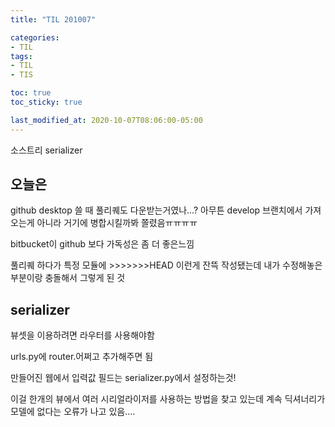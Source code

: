 ```yaml
---
title: "TIL 201007"

categories:
- TIL
tags:
- TIL
- TIS

toc: true
toc_sticky: true

last_modified_at: 2020-10-07T08:06:00-05:00
---
```

소스트리 serializer

## 오늘은

github desktop 쓸 때 풀리퀘도 다운받는거였나...? 아무튼 develop 브랜치에서 가져오는게 아니라 거기에 병합시킬까봐 쫄렸음ㅠㅠㅠㅠ

bitbucket이 github 보다 가독성은 좀 더 좋은느낌

풀리퀘 하다가 특정 모듈에 >>>>>>>HEAD 이런게 잔뜩 작성됐는데 내가 수정해놓은 부분이랑 충돌해서 그렇게 된 것

## serializer

뷰셋을 이용하려면 라우터를 사용해야함

urls.py에 router.어쩌고 추가해주면 됨

만들어진 웹에서 입력값 필드는 serializer.py에서 설정하는것!

이걸 한개의 뷰에서 여러 시리얼라이저를 사용하는 방법을 찾고 있는데 계속 딕셔너리가 모델에 없다는 오류가 나고 있음....
